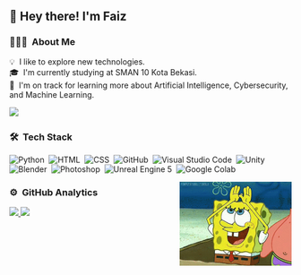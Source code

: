 <h2>👋 Hey there! I'm Faiz</h2>

### 👨🏻‍💻 &nbsp;About Me

💡 &nbsp;I like to explore new technologies.\
🎓 &nbsp;I'm currently studying at SMAN 10 Kota Bekasi.\
🌱 &nbsp;I'm on track for learning more about Artificial Intelligence, Cybersecurity, and Machine Learning.

![](https://komarev.com/ghpvc/?username=faizonly5953&label=PROFILE+VIEWS)


### 🛠 &nbsp;Tech Stack

![Python](https://img.shields.io/badge/-Python-05122A?style=flat&logo=python)&nbsp;
![HTML](https://img.shields.io/badge/-HTML-05122A?style=flat&logo=HTML5)&nbsp;
![CSS](https://img.shields.io/badge/-CSS-05122A?style=flat&logo=CSS3&logoColor=1572B6)&nbsp;
![GitHub](https://img.shields.io/badge/-GitHub-05122A?style=flat&logo=github)&nbsp;
![Visual Studio Code](https://img.shields.io/badge/-Visual%20Studio%20Code-05122A?style=flat&logo=visual-studio-code&logoColor=007ACC)&nbsp;
![Unity](https://img.shields.io/badge/-unity-05122A?style=flat&logo=unity)\
![Blender](https://img.shields.io/badge/-blender-05122A?style=flat&logo=blender)&nbsp;
![Photoshop](https://img.shields.io/badge/-Photoshop-05122A?style=flat&logo=adobe-photoshop)&nbsp;
![Unreal Engine 5](https://img.shields.io/badge/-Unreal%20Engine-05122A?style=flat&logo=unreal-engine)&nbsp;
![Google Colab](https://img.shields.io/badge/-Colab-05122A?style=flat&logo=googlecolab)&nbsp;

<img alt="Spongebob" src="https://raw.githubusercontent.com/faizonly5953/faizonly5953/main/assets/rainbow-spongebob.gif" align="right" style="width: 200px; height: 150px;"/>


### ⚙️ &nbsp;GitHub Analytics

<p align="left">
<a href="https://github.com/faizonly5953">
  <img height="180em" src="https://github-readme-stats-eight-theta.vercel.app/api?username=faizonly5953&show_icons=true&theme=algolia&include_all_commits=true&count_private=true"/>
  <img height="180em" src="https://github-readme-stats-eight-theta.vercel.app/api/top-langs/?username=faizonly5953&layout=compact&langs_count=8&theme=algolia"/>
</a>
</p>
